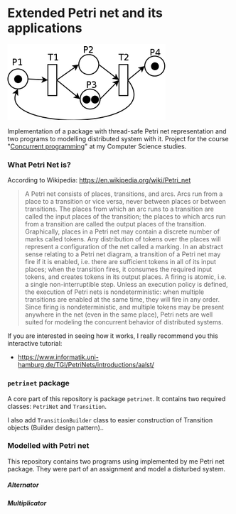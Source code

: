 # Extended Petri net and its applications 

 ![Example of Petri Net (Source: Wikipedia)](./petrinet_wikipedia.png)

Implementation of a package with thread-safe Petri net representation and two programs to modelling distributed system with it.
Project for the course "[Concurrent programming](https://usosweb.mimuw.edu.pl/kontroler.php?_action=katalog2%2Fprzedmioty%2FpokazPrzedmiot&prz_kod=1000-213bPW&lang=en)" at my Computer Science studies. 

### What Petri Net is?
According to Wikipedia: https://en.wikipedia.org/wiki/Petri_net
> A Petri net consists of places, transitions, and arcs. Arcs run from a place to a transition or vice versa, never between places or between transitions. The places from which an arc runs to a transition are called the input places of the transition; the places to which arcs run from a transition are called the output places of the transition.
> Graphically, places in a Petri net may contain a discrete number of marks called tokens. Any distribution of tokens over the places will represent a configuration of the net called a marking. In an abstract sense relating to a Petri net diagram, a transition of a Petri net may fire if it is enabled, i.e. there are sufficient tokens in all of its input places; when the transition fires, it consumes the required input tokens, and creates tokens in its output places. A firing is atomic, i.e. a single non-interruptible step.
> Unless an execution policy is defined, the execution of Petri nets is nondeterministic: when multiple transitions are enabled at the same time, they will fire in any order.
> Since firing is nondeterministic, and multiple tokens may be present anywhere in the net (even in the same place), Petri nets are well suited for modeling the concurrent behavior of distributed systems. 

If you are interested in seeing how it works, I really recommend you this interactive tutorial:
* https://www.informatik.uni-hamburg.de/TGI/PetriNets/introductions/aalst/

### `petrinet` package 
A core part of this repository is package `petrinet`. It contains two required classes: `PetriNet` and `Transition`. 

I also add `TransitionBuilder` class to easier construction of Transition objects (Builder design pattern)..


### Modelled with Petri net
This repository contains two programs using implemented by me Petri net package. They were part of an assignment and model a disturbed system.



##### Alternator

##### Multiplicator

